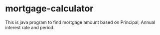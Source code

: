 # mortgage-calculator
This is java program to find mortgage amount based on Principal, Annual interest rate and period.
